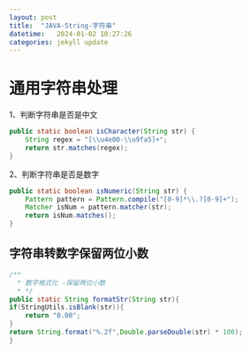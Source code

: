 ```yaml
---
layout: post
title:  "JAVA-String-字符串"
datetime:   2024-01-02 10:27:26
categories: jekyll update 
---
```

# 通用字符串处理

1、判断字符串是否是中文

```java
public static boolean isCharacter(String str) {
    String regex = "[\\u4e00-\\u9fa5]+";
    return str.matches(regex);
}
```

2、判断字符串是否是数字

```java
public static boolean isNumeric(String str) {
    Pattern pattern = Pattern.compile("[0-9]*\\.?[0-9]+");
    Matcher isNum = pattern.matcher(str);
    return isNum.matches();
}
```

## 字符串转数字保留两位小数

```java
/**
  * 数字格式化 -保留两位小数
  * */
public static String formatStr(String str){
if(StringUtils.isBlank(str)){
    return "0.00";
}
return String.format("%.2f",Double.parseDouble(str) * 100);
}
```



